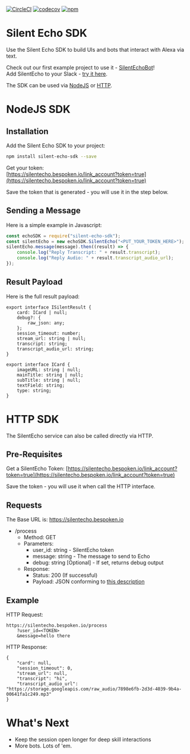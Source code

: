 [![CircleCI](https://circleci.com/gh/bespoken/silent-echo-sdk.svg?style=svg)](https://circleci.com/gh/bespoken/silent-echo-sdk)
[![codecov](https://codecov.io/gh/bespoken/silent-echo-sdk/branch/master/graph/badge.svg)](https://codecov.io/gh/bespoken/silent-echo-sdk)
[![npm](https://img.shields.io/npm/v/silent-echo-sdk.svg)](https://www.npmjs.com/package/silent-echo-sdk)

# Silent Echo SDK
Use the Silent Echo SDK to build UIs and bots that interact with Alexa via text.

Check out our first example project to use it - [SilentEchoBot](https://github.com/bespoken/silent-echo-bot)!  
Add SilentEcho to your Slack - [try it here](https://silentechobot.bespoken.io/slack_auth).

The SDK can be used via [NodeJS](#nodejs-sdk) or [HTTP](#http-sdk).

# NodeJS SDK
## Installation
Add the Silent Echo SDK to your project:  
```bash
npm install silent-echo-sdk --save
```
Get your token:  
[https://silentecho.bespoken.io/link_account?token=true](https://silentecho.bespoken.io/link_account?token=true)

Save the token that is generated - you will use it in the step below.

## Sending a Message
Here is a simple example in Javascript:
```javascript
const echoSDK = require("silent-echo-sdk");
const silentEcho = new echoSDK.SilentEcho("<PUT_YOUR_TOKEN_HERE>");
silentEcho.message(message).then((result) => {
    console.log("Reply Transcript: " + result.transcript);
    console.log("Reply Audio: " + result.transcript_audio_url);
});
```

## Result Payload
Here is the full result payload:
```
export interface ISilentResult {
    card: ICard | null;
    debug?: {
        raw_json: any;
    };
    session_timeout: number;
    stream_url: string | null;
    transcript: string;
    transcript_audio_url: string;
}

export interface ICard {
    imageURL: string | null;
    mainTitle: string | null;
    subTitle: string | null;
    textField: string;
    type: string;
}
```

# HTTP SDK
The SilentEcho service can also be called directly via HTTP.

## Pre-Requisites
Get a SilentEcho Token:
[https://silentecho.bespoken.io/link_account?token=true](https://silentecho.bespoken.io/link_account?token=true)

Save the token - you will use it when call the HTTP interface.

## Requests
The Base URL is:
https://silentecho.bespoken.io

* /process
  * Method: GET
  * Parameters:
    * user_id: string - SilentEcho token
    * message: string - The message to send to Echo
    * debug: string [Optional] - If set, returns debug output
  * Response:
    * Status: 200 (If successful)
    * Payload: JSON conforming to [this description](#result-payload)

## Example
HTTP Request:
```
https://silentecho.bespoken.io/process
    ?user_id=<TOKEN>
    &message=hello there
```

HTTP Response:
```
{
    "card": null,
    "session_timeout": 0,
    "stream_url": null,
    "transcript": "hi",
    "transcript_audio_url": "https://storage.googleapis.com/raw_audio/7898e6fb-2d3d-4039-9b4a-00641fa1c249.mp3"
}
```

# What's Next
* Keep the session open longer for deep skill interactions
* More bots. Lots of 'em.
